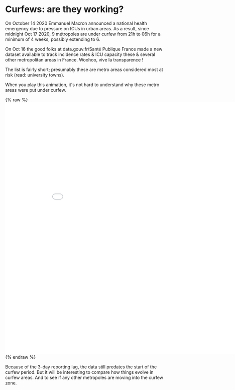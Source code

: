 # Curfews: are they working?

On October 14 2020 Emmanuel Macron announced a national health emergency due to pressure on ICUs in urban areas. As a result, since midnight Oct 17 2020, 9 métropoles are under curfew from 21h to 06h for a minimum of 4 weeks, possibly extending to 6.

On Oct 16 the good folks at data.gouv.fr/Santé Publique France made a new dataset available to track incidence rates & ICU capacity these & several other metropolitan areas in France. Woohoo, vive la transparence !

The list is fairly short; presumably these are metro areas considered most at risk (read: university towns).

When you play this animation, it's not hard to understand why these metro areas were put under curfew.

{% raw %}<iframe width="900" height="800" frameborder="0" scrolling="no" src="//plotly.com/~limegimlet/138.embed"></iframe>{% endraw %}

Because of the 3-day reporting lag, the data still predates the start of the curfew period. But it will be interesting to compare how things evolve in curfew areas. And to see if any other metropoles are moving into the curfew zone.
